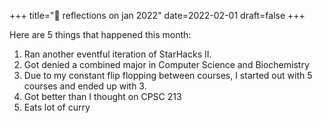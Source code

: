 +++
title="🍃 reflections on jan 2022"
date=2022-02-01
draft=false
+++

Here are 5 things that happened this month:

1. Ran another eventful iteration of StarHacks II.
2. Got denied a combined major in Computer Science and Biochemistry
3. Due to my constant flip flopping between courses, I started out with 5 courses and ended up with 3.
4. Got better than I thought on CPSC 213
5. Eats lot of curry
